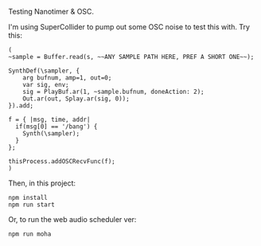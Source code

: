 Testing Nanotimer & OSC.

I'm using SuperCollider to pump out some OSC noise to test this with.
Try this:

```
(
~sample = Buffer.read(s, ~~ANY SAMPLE PATH HERE, PREF A SHORT ONE~~);

SynthDef(\sampler, {
	arg bufnum, amp=1, out=0;
	var sig, env;
	sig = PlayBuf.ar(1, ~sample.bufnum, doneAction: 2);
	Out.ar(out, Splay.ar(sig, 0));
}).add;

f = { |msg, time, addr|
  if(msg[0] == '/bang') {
    Synth(\sampler);
  }
};

thisProcess.addOSCRecvFunc(f);
)
```

Then, in this project:

```
npm install
npm run start
```

Or, to run the web audio scheduler ver:

```
npm run moha

```
